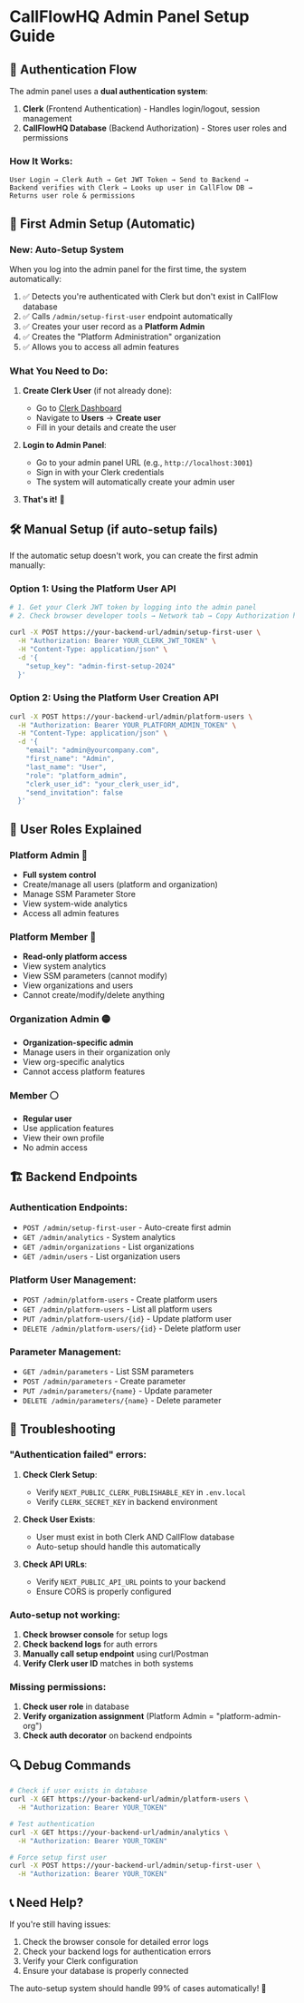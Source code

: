 # CallFlowHQ Admin Panel Setup Guide

## 🔐 Authentication Flow

The admin panel uses a **dual authentication system**:

1. **Clerk** (Frontend Authentication) - Handles login/logout, session management
2. **CallFlowHQ Database** (Backend Authorization) - Stores user roles and permissions

### How It Works:

```
User Login → Clerk Auth → Get JWT Token → Send to Backend →
Backend verifies with Clerk → Looks up user in CallFlow DB →
Returns user role & permissions
```

## 🚀 First Admin Setup (Automatic)

### **New: Auto-Setup System**

When you log into the admin panel for the first time, the system automatically:

1. ✅ Detects you're authenticated with Clerk but don't exist in CallFlow database
2. ✅ Calls `/admin/setup-first-user` endpoint automatically
3. ✅ Creates your user record as a **Platform Admin**
4. ✅ Creates the "Platform Administration" organization
5. ✅ Allows you to access all admin features

### **What You Need to Do:**

1. **Create Clerk User** (if not already done):

   - Go to [Clerk Dashboard](https://dashboard.clerk.com)
   - Navigate to **Users** → **Create user**
   - Fill in your details and create the user

2. **Login to Admin Panel**:

   - Go to your admin panel URL (e.g., `http://localhost:3001`)
   - Sign in with your Clerk credentials
   - The system will automatically create your admin user

3. **That's it!** 🎉

## 🛠 Manual Setup (if auto-setup fails)

If the automatic setup doesn't work, you can create the first admin manually:

### Option 1: Using the Platform User API

```bash
# 1. Get your Clerk JWT token by logging into the admin panel
# 2. Check browser developer tools → Network tab → Copy Authorization header

curl -X POST https://your-backend-url/admin/setup-first-user \
  -H "Authorization: Bearer YOUR_CLERK_JWT_TOKEN" \
  -H "Content-Type: application/json" \
  -d '{
    "setup_key": "admin-first-setup-2024"
  }'
```

### Option 2: Using the Platform User Creation API

```bash
curl -X POST https://your-backend-url/admin/platform-users \
  -H "Authorization: Bearer YOUR_PLATFORM_ADMIN_TOKEN" \
  -H "Content-Type: application/json" \
  -d '{
    "email": "admin@yourcompany.com",
    "first_name": "Admin",
    "last_name": "User",
    "role": "platform_admin",
    "clerk_user_id": "your_clerk_user_id",
    "send_invitation": false
  }'
```

## 🔑 User Roles Explained

### **Platform Admin** 🔴

- **Full system control**
- Create/manage all users (platform and organization)
- Manage SSM Parameter Store
- View system-wide analytics
- Access all admin features

### **Platform Member** 🔵

- **Read-only platform access**
- View system analytics
- View SSM parameters (cannot modify)
- View organizations and users
- Cannot create/modify/delete anything

### **Organization Admin** 🟡

- **Organization-specific admin**
- Manage users in their organization only
- View org-specific analytics
- Cannot access platform features

### **Member** ⚪

- **Regular user**
- Use application features
- View their own profile
- No admin access

## 🏗 Backend Endpoints

### Authentication Endpoints:

- `POST /admin/setup-first-user` - Auto-create first admin
- `GET /admin/analytics` - System analytics
- `GET /admin/organizations` - List organizations
- `GET /admin/users` - List organization users

### Platform User Management:

- `POST /admin/platform-users` - Create platform users
- `GET /admin/platform-users` - List all platform users
- `PUT /admin/platform-users/{id}` - Update platform user
- `DELETE /admin/platform-users/{id}` - Delete platform user

### Parameter Management:

- `GET /admin/parameters` - List SSM parameters
- `POST /admin/parameters` - Create parameter
- `PUT /admin/parameters/{name}` - Update parameter
- `DELETE /admin/parameters/{name}` - Delete parameter

## 🔧 Troubleshooting

### "Authentication failed" errors:

1. **Check Clerk Setup**:

   - Verify `NEXT_PUBLIC_CLERK_PUBLISHABLE_KEY` in `.env.local`
   - Verify `CLERK_SECRET_KEY` in backend environment

2. **Check User Exists**:

   - User must exist in both Clerk AND CallFlow database
   - Auto-setup should handle this automatically

3. **Check API URLs**:
   - Verify `NEXT_PUBLIC_API_URL` points to your backend
   - Ensure CORS is properly configured

### Auto-setup not working:

1. **Check browser console** for setup logs
2. **Check backend logs** for auth errors
3. **Manually call setup endpoint** using curl/Postman
4. **Verify Clerk user ID** matches in both systems

### Missing permissions:

1. **Check user role** in database
2. **Verify organization assignment** (Platform Admin = "platform-admin-org")
3. **Check auth decorator** on backend endpoints

## 🔍 Debug Commands

```bash
# Check if user exists in database
curl -X GET https://your-backend-url/admin/platform-users \
  -H "Authorization: Bearer YOUR_TOKEN"

# Test authentication
curl -X GET https://your-backend-url/admin/analytics \
  -H "Authorization: Bearer YOUR_TOKEN"

# Force setup first user
curl -X POST https://your-backend-url/admin/setup-first-user \
  -H "Authorization: Bearer YOUR_TOKEN"
```

## 📞 Need Help?

If you're still having issues:

1. Check the browser console for detailed error logs
2. Check your backend logs for authentication errors
3. Verify your Clerk configuration
4. Ensure your database is properly connected

The auto-setup system should handle 99% of cases automatically! 🎯
